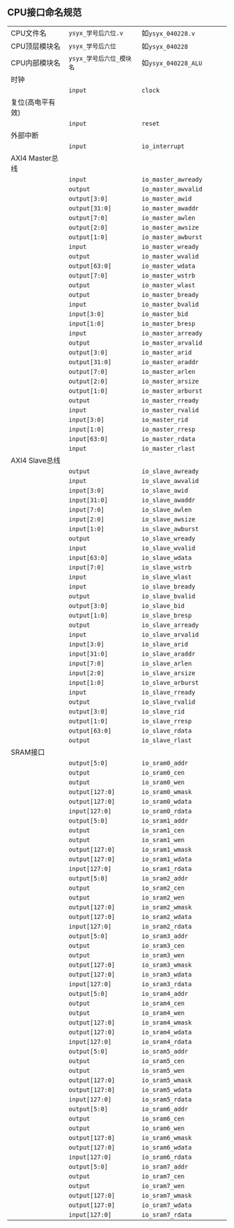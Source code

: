
## CPU接口命名规范

| | | | | | |
| --- | --- | --- | --- | --- | --- |
| CPU文件名 |`ysyx_学号后六位.v`|如`ysyx_040228.v`|
| CPU顶层模块名 |`ysyx_学号后六位`|如`ysyx_040228`|
| CPU内部模块名 |`ysyx_学号后六位_模块名`|如`ysyx_040228_ALU`|
| 时钟|||
||`input`|`clock`|
| 复位(高电平有效)|||
||`input`|`reset`|
| 外部中断|||
||`input`|`io_interrupt`|
| AXI4 Master总线|||
|| `input`        | `io_master_awready` |
|| `output`       | `io_master_awvalid` |
|| `output[3:0]`  | `io_master_awid`    |
|| `output[31:0]` | `io_master_awaddr`  |
|| `output[7:0]`  | `io_master_awlen`   |
|| `output[2:0]`  | `io_master_awsize`  |
|| `output[1:0]`  | `io_master_awburst` |
|| `input`        | `io_master_wready`  |
|| `output`       | `io_master_wvalid`  |
|| `output[63:0]` | `io_master_wdata`   |
|| `output[7:0]`  | `io_master_wstrb`   |
|| `output`       | `io_master_wlast`   |
|| `output`       | `io_master_bready`  |
|| `input`        | `io_master_bvalid`  |
|| `input[3:0]`   | `io_master_bid`     |
|| `input[1:0]`   | `io_master_bresp`   |
|| `input`        | `io_master_arready` |
|| `output`       | `io_master_arvalid` |
|| `output[3:0]`  | `io_master_arid`    |
|| `output[31:0]` | `io_master_araddr`  |
|| `output[7:0]`  | `io_master_arlen`   |
|| `output[2:0]`  | `io_master_arsize`  |
|| `output[1:0]`  | `io_master_arburst` |
|| `output`       | `io_master_rready`  |
|| `input`        | `io_master_rvalid`  |
|| `input[3:0]`   | `io_master_rid`     |
|| `input[1:0]`   | `io_master_rresp`   |
|| `input[63:0]`  | `io_master_rdata`   |
|| `input`        | `io_master_rlast`   |
| AXI4 Slave总线 |||
|| `output`       | `io_slave_awready` |
|| `input`        | `io_slave_awvalid` |
|| `input[3:0]`   | `io_slave_awid`    |
|| `input[31:0]`  | `io_slave_awaddr`  |
|| `input[7:0]`   | `io_slave_awlen`   |
|| `input[2:0]`   | `io_slave_awsize`  |
|| `input[1:0]`   | `io_slave_awburst` |
|| `output`       | `io_slave_wready`  |
|| `input`        | `io_slave_wvalid`  |
|| `input[63:0]`  | `io_slave_wdata`   |
|| `input[7:0]`   | `io_slave_wstrb`   |
|| `input`        | `io_slave_wlast`   |
|| `input`        | `io_slave_bready`  |
|| `output`       | `io_slave_bvalid`  |
|| `output[3:0]`  | `io_slave_bid`     |
|| `output[1:0]`  | `io_slave_bresp`   |
|| `output`       | `io_slave_arready` |
|| `input`        | `io_slave_arvalid` |
|| `input[3:0]`   | `io_slave_arid`    |
|| `input[31:0]`  | `io_slave_araddr`  |
|| `input[7:0]`   | `io_slave_arlen`   |
|| `input[2:0]`   | `io_slave_arsize`  |
|| `input[1:0]`   | `io_slave_arburst` |
|| `input`        | `io_slave_rready`  |
|| `output`       | `io_slave_rvalid`  |
|| `output[3:0]`  | `io_slave_rid`     |
|| `output[1:0]`  | `io_slave_rresp`   |
|| `output[63:0]` | `io_slave_rdata`   |
|| `output`       | `io_slave_rlast`   |
| SRAM接口 |||
|| `output[5:0]  `| `io_sram0_addr`    |
|| `output       `| `io_sram0_cen`     |
|| `output       `| `io_sram0_wen`     |
|| `output[127:0]`| `io_sram0_wmask`   |
|| `output[127:0]`| `io_sram0_wdata`   |
|| `input[127:0]` | `io_sram0_rdata`   |
|| `output[5:0]  `| `io_sram1_addr`    |
|| `output       `| `io_sram1_cen`     |
|| `output       `| `io_sram1_wen`     |
|| `output[127:0]`| `io_sram1_wmask`   |
|| `output[127:0]`| `io_sram1_wdata`   |
|| `input[127:0]` | `io_sram1_rdata`   |
|| `output[5:0]  `| `io_sram2_addr`    |
|| `output       `| `io_sram2_cen`     |
|| `output       `| `io_sram2_wen`     |
|| `output[127:0]`| `io_sram2_wmask`   |
|| `output[127:0]`| `io_sram2_wdata`   |
|| `input[127:0]` | `io_sram2_rdata`   |
|| `output[5:0]  `| `io_sram3_addr`    |
|| `output       `| `io_sram3_cen`     |
|| `output       `| `io_sram3_wen`     |
|| `output[127:0]`| `io_sram3_wmask`   |
|| `output[127:0]`| `io_sram3_wdata`   |
|| `input[127:0]` | `io_sram3_rdata`   |
|| `output[5:0]  `| `io_sram4_addr`    |
|| `output       `| `io_sram4_cen`     |
|| `output       `| `io_sram4_wen`     |
|| `output[127:0]`| `io_sram4_wmask`   |
|| `output[127:0]`| `io_sram4_wdata`   |
|| `input[127:0]` | `io_sram4_rdata`   |
|| `output[5:0]  `| `io_sram5_addr`    |
|| `output       `| `io_sram5_cen`     |
|| `output       `| `io_sram5_wen`     |
|| `output[127:0]`| `io_sram5_wmask`   |
|| `output[127:0]`| `io_sram5_wdata`   |
|| `input[127:0]` | `io_sram5_rdata`   |
|| `output[5:0]  `| `io_sram6_addr`    |
|| `output       `| `io_sram6_cen`     |
|| `output       `| `io_sram6_wen`     |
|| `output[127:0]`| `io_sram6_wmask`   |
|| `output[127:0]`| `io_sram6_wdata`   |
|| `input[127:0]` | `io_sram6_rdata`   |
|| `output[5:0]  `| `io_sram7_addr`    |
|| `output       `| `io_sram7_cen`     |
|| `output       `| `io_sram7_wen`     |
|| `output[127:0]`| `io_sram7_wmask`   |
|| `output[127:0]`| `io_sram7_wdata`   |
|| `input[127:0]` | `io_sram7_rdata`   |
